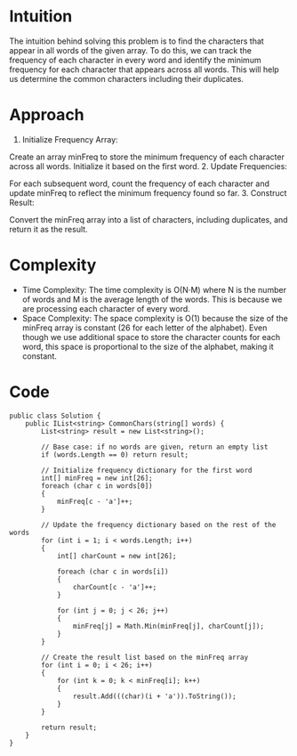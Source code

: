 # Intuition
The intuition behind solving this problem is to find the characters that appear in all words of the given array. To do this, we can track the frequency of each character in every word and identify the minimum frequency for each character that appears across all words. This will help us determine the common characters including their duplicates.

# Approach
1. Initialize Frequency Array:

Create an array minFreq to store the minimum frequency of each character across all words. Initialize it based on the first word.
2. Update Frequencies:

For each subsequent word, count the frequency of each character and update minFreq to reflect the minimum frequency found so far.
3. Construct Result:

Convert the minFreq array into a list of characters, including duplicates, and return it as the result.
# Complexity
- Time Complexity:
The time complexity is O(N⋅M) where N is the number of words and M is the average length of the words. This is because we are processing each character of every word.
- Space Complexity:
The space complexity is O(1) because the size of the minFreq array is constant (26 for each letter of the alphabet). Even though we use additional space to store the character counts for each word, this space is proportional to the size of the alphabet, making it constant.

# Code
```
public class Solution {
    public IList<string> CommonChars(string[] words) {
        List<string> result = new List<string>();

        // Base case: if no words are given, return an empty list
        if (words.Length == 0) return result;

        // Initialize frequency dictionary for the first word
        int[] minFreq = new int[26];
        foreach (char c in words[0])
        {
            minFreq[c - 'a']++;
        }

        // Update the frequency dictionary based on the rest of the words
        for (int i = 1; i < words.Length; i++)
        {
            int[] charCount = new int[26];

            foreach (char c in words[i])
            {
                charCount[c - 'a']++;
            }

            for (int j = 0; j < 26; j++)
            {
                minFreq[j] = Math.Min(minFreq[j], charCount[j]);
            }
        }

        // Create the result list based on the minFreq array
        for (int i = 0; i < 26; i++)
        {
            for (int k = 0; k < minFreq[i]; k++)
            {
                result.Add(((char)(i + 'a')).ToString());
            }
        }

        return result;
    }
}
```

